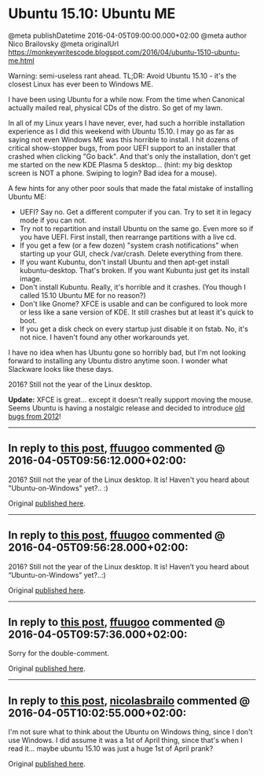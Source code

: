 # Ubuntu 15.10: Ubuntu ME

@meta publishDatetime 2016-04-05T09:00:00.000+02:00
@meta author Nico Brailovsky
@meta originalUrl https://monkeywritescode.blogspot.com/2016/04/ubuntu-1510-ubuntu-me.html

Warning: semi-useless rant ahead. TL;DR: Avoid Ubuntu 15.10 - it's the closest Linux has ever been to Windows ME.

I have been using Ubuntu for a while now. From the time when Canonical actually mailed real, physical CDs of the distro. So get of my lawn.

In all of my Linux years I have never, ever, had such a horrible installation experience as I did this weekend with Ubuntu 15.10. I may go as far as saying not even Windows ME was this horrible to install. I hit dozens of critical show-stopper bugs, from poor UEFI support to an installer that crashed when clicking "Go back". And that's only the installation, don't get me started on the new KDE Plasma 5 desktop... (hint: my big desktop screen is NOT a phone. Swiping to login? Bad idea for a mouse).

A few hints for any other poor souls that made the fatal mistake of installing Ubuntu ME:
* UEFI? Say no. Get a different computer if you can. Try to set it in legacy mode if you can not.
* Try not to repartition and install Ubuntu on the same go. Even more so if you have UEFI. First install, then rearrange partitions with a live cd.
* If you get a few (or a few dozen) "system crash notifications" when starting up your GUI, check /var/crash. Delete everything from there.
* If you want Kubuntu, don't install Ubuntu and then apt-get install kubuntu-desktop. That's broken. If you want Kubuntu just get its install image.
* Don't install Kubuntu. Really, it's horrible and it crashes. (You though I called 15.10 Ubuntu ME for no reason?)
* Don't like Gnome? XFCE is usable and can be configured to look more or less like a sane version of KDE. It still crashes but at least it's quick to boot.
* If you get a disk check on every startup just disable it on fstab. No, it's not nice. I haven't found any other workarounds yet.

I have no idea when has Ubuntu gone so horribly bad, but I'm not looking forward to installing any Ubuntu distro anytime soon. I wonder what Slackware looks like these days.

2016? Still not the year of the Linux desktop.

**Update:** XFCE is great... except it doesn't really support moving the mouse. Seems Ubuntu is having a nostalgic release and decided to introduce [old bugs from 2012](http://askubuntu.com/questions/701119/xfce-drag-and-drop-pointer-stuck-on-some-windows)!


---
## In reply to [this post](), [ffuugoo](/blog_md/youfoundadeadlink.md) commented @ 2016-04-05T09:56:12.000+02:00:

 2016? Still not the year of the Linux desktop.
 It is! Haven't you heard about "Ubuntu-on-Windows" yet?.. :)

Original [published here](/blog_md/2016/0405_Ubuntu15.10UbuntuME.md).

---
## In reply to [this post](), [ffuugoo](/blog_md/youfoundadeadlink.md) commented @ 2016-04-05T09:56:28.000+02:00:

 2016? Still not the year of the Linux desktop.
 It is! Haven’t you heard about “Ubuntu-on-Windows” yet?..:)

Original [published here](/blog_md/2016/0405_Ubuntu15.10UbuntuME.md).

---
## In reply to [this post](), [ffuugoo](/blog_md/youfoundadeadlink.md) commented @ 2016-04-05T09:57:36.000+02:00:

Sorry for the double-comment.

Original [published here](/blog_md/2016/0405_Ubuntu15.10UbuntuME.md).

---
## In reply to [this post](), [nicolasbrailo](/blog_md) commented @ 2016-04-05T10:02:55.000+02:00:

I'm not sure what to think about the Ubuntu on Windows thing, since I don't use Windows. I did assume it was a 1st of April thing, since that's when I read it... maybe ubuntu 15.10 was just a huge 1st of April prank?

Original [published here](/blog_md/2016/0405_Ubuntu15.10UbuntuME.md).
